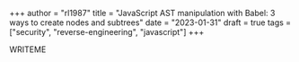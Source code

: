 +++
author = "rl1987"
title = "JavaScript AST manipulation with Babel: 3 ways to create nodes and subtrees"
date = "2023-01-31"
draft = true
tags = ["security", "reverse-engineering", "javascript"]
+++

WRITEME
